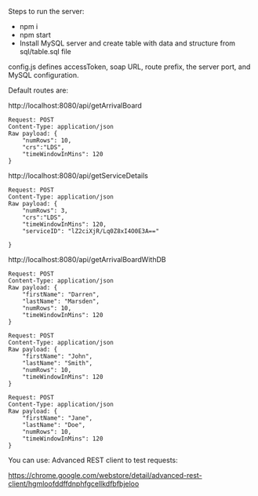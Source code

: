 Steps to run the server:

- npm i
- npm start
- Install MySQL server and create table with data and structure from sql/table.sql file

config.js defines accessToken, soap URL, route prefix, the server port, and MySQL configuration.

Default routes are:

http://localhost:8080/api/getArrivalBoard

```
Request: POST
Content-Type: application/json
Raw payload: {
    "numRows": 10,
    "crs":"LDS",
    "timeWindowInMins": 120
}
```

http://localhost:8080/api/getServiceDetails
```
Request: POST
Content-Type: application/json
Raw payload: {
    "numRows": 3,
    "crs":"LDS",
    "timeWindowInMins": 120,
    "serviceID": "lZ2ciXjR/Lq0Z8xI4O0E3A=="

}
```

http://localhost:8080/api/getArrivalBoardWithDB
```
Request: POST
Content-Type: application/json
Raw payload: {
    "firstName": "Darren",
    "lastName": "Marsden",
    "numRows": 10,
    "timeWindowInMins": 120
}

```
```
Request: POST
Content-Type: application/json
Raw payload: {
    "firstName": "John",
    "lastName": "Smith",
    "numRows": 10,
    "timeWindowInMins": 120
}
```
```
Request: POST
Content-Type: application/json
Raw payload: {
    "firstName": "Jane",
    "lastName": "Doe",
    "numRows": 10,
    "timeWindowInMins": 120
}
```

You can use: Advanced REST client to test requests:

https://chrome.google.com/webstore/detail/advanced-rest-client/hgmloofddffdnphfgcellkdfbfbjeloo